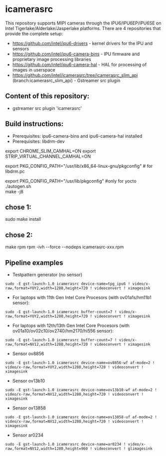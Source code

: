 # icamerasrc

This repository supports MIPI cameras through the IPU6/IPU6EP/IPU6SE on Intel Tigerlake/Alderlake/Jasperlake platforms. There are 4 repositories that provide the complete setup:

- https://github.com/intel/ipu6-drivers - kernel drivers for the IPU and sensors
- https://github.com/intel/ipu6-camera-bins - IPU firmware and proprietary image processing libraries
- https://github.com/intel/ipu6-camera-hal - HAL for processing of images in userspace
- https://github.com/intel/icamerasrc/tree/icamerasrc_slim_api (branch:icamerasrc_slim_api) - Gstreamer src plugin

## Content of this repository:
* gstreamer src plugin 'icamerasrc'

## Build instructions:
* Prerequisites: ipu6-camera-bins and ipu6-camera-hal installed 
* Prerequisites: libdrm-dev

 export CHROME_SLIM_CAMHAL=ON
 export STRIP_VIRTUAL_CHANNEL_CAMHAL=ON

 export PKG_CONFIG_PATH="/usr/lib/x86_64-linux-gnu/pkgconfig" # for libdrm.pc

 export PKG_CONFIG_PATH="/usr/lib/pkgconfig" #only for yocto  
 ./autogen.sh   
 make -j8
 ## chose 1:  
 sudo make install
 ## chose 2:  
 make rpm
 rpm -ivh --force --nodeps icamerasrc-xxx.rpm
 
## Pipeline examples
* Testpattern generator (no sensor)
```
sudo -E gst-launch-1.0 icamerasrc device-name=tpg_ipu6 ! video/x-raw,format=YUY2,width=1280,height=720 ! videoconvert ! ximagesink
```

* For laptops with 11th Gen Intel Core Procesors (with ov01a1s/hm11b1 sensor):
```
sudo -E gst-launch-1.0 icamerasrc buffer-count=7 ! video/x-raw,format=YUY2,width=1280,height=720 ! videoconvert ! ximagesink
```

* For laptops with 12th/13th Gen Intel Core Procesors (with ov01a10/ov02c10/ov2740/hm2170/hi556 sensor):
```
sudo -E gst-launch-1.0 icamerasrc buffer-count=7 ! video/x-raw,format=NV12,width=1280,height=720 ! videoconvert ! ximagesink
```

* Sensor ov8856
```
sudo -E gst-launch-1.0 icamerasrc device-name=ov8856-wf af-mode=2 ! video/x-raw,format=YUY2,width=1280,height=720 ! videoconvert ! ximagesink
```

* Sensor ov13b10
```
sudo -E gst-launch-1.0 icamerasrc device-name=ov13b10-wf af-mode=2 ! video/x-raw,format=NV12,width=1280,height=720 ! videoconvert ! ximagesink
```

* Sensor ov13858
```
sudo -E gst-launch-1.0 icamerasrc device-name=ov13858-uf af-mode=2 ! video/x-raw,format=NV12,width=1280,height=720 ! videoconvert ! ximagesink
```

* Sensor ar0234
```
sudo -E gst-launch-1.0 icamerasrc device-name=ar0234 ! video/x-raw,format=NV12,width=1280,height=960 ! videoconvert ! glimagesink
```
